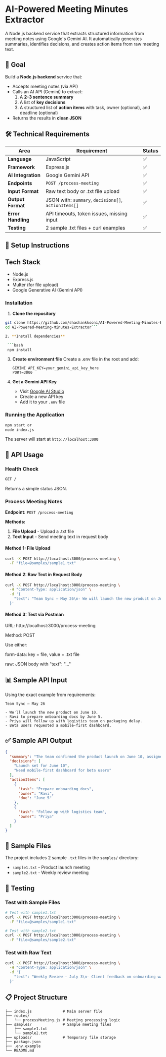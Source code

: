 # AI-Powered Meeting Minutes Extractor

A Node.js backend service that extracts structured information from meeting notes using Google's Gemini AI. It automatically generates summaries, identifies decisions, and creates action items from raw meeting text.

## 🎯 Goal

Build a **Node.js backend** service that:

- Accepts meeting notes (via API)
- Calls an AI API (Gemini) to extract:
  1. A **2–3 sentence summary**
  2. A list of **key decisions**
  3. A structured list of **action items** with task, owner (optional), and deadline (optional)
- Returns the results in **clean JSON**

## 🛠️ Technical Requirements

| Area               | Requirement                                          | Status |
| ------------------ | ---------------------------------------------------- | ------ |
| **Language**       | JavaScript                                           | ✅     |
| **Framework**      | Express.js                                           | ✅     |
| **AI Integration** | Google Gemini API                                    | ✅     |
| **Endpoints**      | `POST /process-meeting`                              | ✅     |
| **Input Format**   | Raw text body or .txt file upload                    | ✅     |
| **Output Format**  | JSON with: `summary`, `decisions[]`, `actionItems[]` | ✅     |
| **Error Handling** | API timeouts, token issues, missing input            | ✅     |
| **Testing**        | 2 sample .txt files + curl examples                  | ✅     |

## 🚀 Setup Instructions

## Tech Stack

- Node.js
- Express.js
- Multer (for file upload)
- Google Generative AI (Gemini API)

### Installation

1. **Clone the repository**

  ```bash
  git clone https://github.com/shashankksoni/AI-Powered-Meeting-Minutes-Extractor.git
  cd AI-Powered-Meeting-Minutes-Extractor```

2. **Install dependencies**

   ```bash
   npm install
   ```

3. **Create environment file**
   Create a .env file in the root and add:

   ```
   GEMINI_API_KEY=your_gemini_api_key_here
   PORT=3000
   ```

5. **Get a Gemini API Key**
   - Visit [Google AI Studio](https://makersuite.google.com/app/apikey)
   - Create a new API key
   - Add it to your `.env` file

### Running the Application

```bash
npm start or
node index.js
```

The server will start at `http://localhost:3000`

## 📡 API Usage

### Health Check

```bash
GET /
```
Returns a simple status JSON.

### Process Meeting Notes

**Endpoint:** `POST /process-meeting`

**Methods:**

1. **File Upload** - Upload a .txt file
2. **Text Input** - Send meeting text in request body

#### Method 1: File Upload

```bash
curl -X POST http://localhost:3000/process-meeting \
  -F "file=@samples/sample1.txt"
```

#### Method 2: Raw Text in Request Body

```bash
curl -X POST http://localhost:3000/process-meeting \
  -H "Content-Type: application/json" \
  -d '{
    "text": "Team Sync – May 26\n- We will launch the new product on June 10.\n- Ravi to prepare onboarding docs by June 5.\n- Priya will follow up with logistics team on packaging delay.\n- Beta users requested a mobile-first dashboard."
  }'
```

#### Method 3: Test via Postman

  URL: http://localhost:3000/process-meeting

  Method: POST

  Use either:

  form-data: key = file, value = .txt file

  raw: JSON body with "text": "..."


## 📊 Sample API Input

Using the exact example from requirements:

```
Team Sync – May 26

- We'll launch the new product on June 10.
- Ravi to prepare onboarding docs by June 5.
- Priya will follow up with logistics team on packaging delay.
- Beta users requested a mobile-first dashboard.
```

## ✅ Sample API Output

```json
{
  "summary": "The team confirmed the product launch on June 10, assigned onboarding preparation and logistics follow-up, and discussed user feedback on mobile design.",
  "decisions": [
    "Launch set for June 10",
    "Need mobile-first dashboard for beta users"
  ],
  "actionItems": [
    {
      "task": "Prepare onboarding docs",
      "owner": "Ravi",
      "due": "June 5"
    },
    {
      "task": "Follow up with logistics team",
      "owner": "Priya"
    }
  ]
}
```

## 📁 Sample Files

The project includes 2 sample `.txt` files in the `samples/` directory:

- `sample1.txt` - Product launch meeting
- `sample2.txt` - Weekly review meeting

## 🧪 Testing

### Test with Sample Files

```bash
# Test with sample1.txt
curl -X POST http://localhost:3000/process-meeting \
  -F "file=@samples/sample1.txt"

# Test with sample2.txt
curl -X POST http://localhost:3000/process-meeting \
  -F "file=@samples/sample2.txt"
```

### Test with Raw Text

```bash
curl -X POST http://localhost:3000/process-meeting \
  -H "Content-Type: application/json" \
  -d '{
    "text": "Weekly Review – July 3\n- Client feedback on onboarding was positive.\n- Priya to revise onboarding slides by July 8.\n- Migration to new database planned for July 20."
  }'
```


## 📋 Project Structure

```
├── index.js              # Main server file
├── routes/
│   └── processMeeting.js # Meeting processing logic
├── samples/              # Sample meeting files
│   ├── sample1.txt
│   └── sample2.txt
├── uploads/              # Temporary file storage
├── package.json
├── .env.example
└── README.md
```


